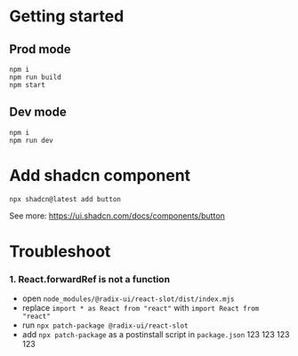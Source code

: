 # Getting started
## Prod mode
```shell
npm i
npm run build
npm start
```

## Dev mode
```shell
npm i
npm run dev
```

# Add shadcn component
```shell
npx shadcn@latest add button
```
See more: https://ui.shadcn.com/docs/components/button

# Troubleshoot
### 1. React.forwardRef is not a function
- open `node_modules/@radix-ui/react-slot/dist/index.mjs`
- replace `import * as React from "react"` with `import React from "react"`
- run `npx patch-package @radix-ui/react-slot`
- add `npx patch-package` as a postinstall script in `package.json`
123
123
123
123
